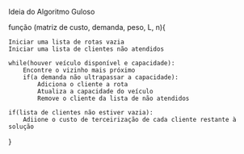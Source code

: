 Ideia do Algoritmo Guloso

função (matriz de custo, demanda, peso, L, n){

    Iniciar uma lista de rotas vazia
    Iniciar uma lista de clientes não atendidos
    
    while(houver veículo disponível e capacidade):
        Encontre o vizinho mais próximo
        if(a demanda não ultrapassar a capacidade):
            Adiciona o cliente a rota
            Atualiza a capacidade do veículo
            Remove o cliente da lista de não atendidos

    if(lista de clientes não estiver vazia):
        Adiione o custo de terceirização de cada cliente restante à solução
}